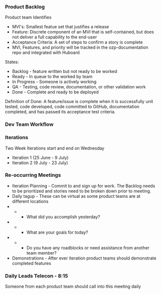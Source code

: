 ### Product Backlog
Product team Identifies
* MVI's: Smallest featue set that justifies a release
* Feature:  Discrete component of an MVI that is self-contained, but does not deliver a full capability to the end-user
* Acceptance Criteria: A set of steps to confirm a story is complete
* MVI, Features, and priority will be tracked in the ozp-documentation repo and integrated with Huboard

States:
* Backlog - feature written but not ready to be worked
* Ready - In queue to the worked by team
* In Progress - Someone is actively working
* QA - Testing, code review, documentation, or other validation work
* Done - Complete and ready to be deployed

Definition of Done: A feature/issue is complete when it is successfully unit tested, code developed, code committed to GitHub, documentation completed, and has passed its acceptance test criteria.

### Dev Team Workflow


### Iterations
Two Week Iterations start and end on Wednesday
* Iteration 1 (25 June - 9 July)
* Iteration 2 (9 July - 23 July)

### Re-occurring Meetings
* Iteration Planning - Commit to and sign up for work. The Backlog needs to be prioritized and stories need to be broken down prior to meeting.
* Daily tagup - These can be virtual as some product teams are at different locations
* * * What did you accomplish yesterday? 
* * * What are your goals for today? 
* * * Do you have any roadblocks or need assistance from another team member?
* Demonstrations - After ever iteration product teams should demonstrate completed features

### Daily Leads Telecon - 8:15 
Someone from each product team should call into this meeting daily

